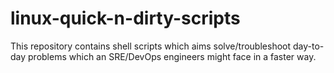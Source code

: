 # linux-quick-n-dirty-scripts

This repository contains shell scripts which aims solve/troubleshoot day-to-day problems which an SRE/DevOps engineers might face in a faster way.
